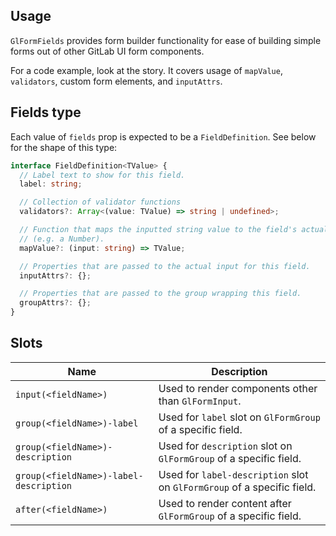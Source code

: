 ## Usage

`GlFormFields` provides form builder functionality for ease of building simple
forms out of other GitLab UI form components.

For a code example, look at the story. It covers usage of `mapValue`, `validators`,
custom form elements, and `inputAttrs`.

## Fields type

Each value of `fields` prop is expected to be a `FieldDefinition`. See below for the shape of this type:

```ts
interface FieldDefinition<TValue> {
  // Label text to show for this field.
  label: string;

  // Collection of validator functions
  validators?: Array<(value: TValue) => string | undefined>;

  // Function that maps the inputted string value to the field's actual value
  // (e.g. a Number).
  mapValue?: (input: string) => TValue;

  // Properties that are passed to the actual input for this field.
  inputAttrs?: {};

  // Properties that are passed to the group wrapping this field.
  groupAttrs?: {};
}
```

## Slots

| Name | Description |
| ------ | ------ |
| `input(<fieldName>)` | Used to render components other than `GlFormInput`. |
| `group(<fieldName>)-label` | Used for `label` slot on `GlFormGroup` of a specific field. |
| `group(<fieldName>)-description` | Used for `description` slot on `GlFormGroup` of a specific field. |
| `group(<fieldName>)-label-description` | Used for `label-description` slot on `GlFormGroup` of a specific field. |
| `after(<fieldName>)` | Used to render content after `GlFormGroup` of a specific field. |
